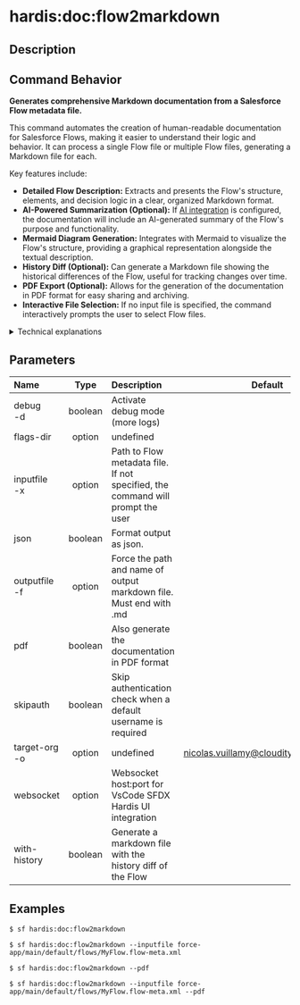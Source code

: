 <!-- This file has been generated with command 'sf hardis:doc:plugin:generate'. Please do not update it manually or it may be overwritten -->
# hardis:doc:flow2markdown

## Description


## Command Behavior

**Generates comprehensive Markdown documentation from a Salesforce Flow metadata file.**

This command automates the creation of human-readable documentation for Salesforce Flows, making it easier to understand their logic and behavior. It can process a single Flow file or multiple Flow files, generating a Markdown file for each.

Key features include:

- **Detailed Flow Description:** Extracts and presents the Flow's structure, elements, and decision logic in a clear, organized Markdown format.
- **AI-Powered Summarization (Optional):** If [AI integration](https://sfdx-hardis.cloudity.com/salesforce-ai-setup/) is configured, the documentation will include an AI-generated summary of the Flow's purpose and functionality.
- **Mermaid Diagram Generation:** Integrates with Mermaid to visualize the Flow's structure, providing a graphical representation alongside the textual description.
- **History Diff (Optional):** Can generate a Markdown file showing the historical differences of the Flow, useful for tracking changes over time.
- **PDF Export (Optional):** Allows for the generation of the documentation in PDF format for easy sharing and archiving.
- **Interactive File Selection:** If no input file is specified, the command interactively prompts the user to select Flow files.

<details markdown="1">
<summary>Technical explanations</summary>

The command leverages several internal utilities and external libraries to achieve its functionality:

- **Flow Metadata Parsing:** Reads and parses the XML content of Salesforce Flow metadata files (.flow-meta.xml).
- **Markdown Generation:** Utilizes 	exttt{generateFlowMarkdownFile} to transform the parsed Flow data into a structured Markdown format.
- **Mermaid Integration:** Employs 	exttt{generateMarkdownFileWithMermaid} to embed Mermaid diagrams within the Markdown output, which are then rendered by compatible Markdown viewers.
- **AI Integration:** If enabled, it interacts with an AI service (via 	exttt{describeWithAi} option) to generate a high-level summary of the Flow.
- **Git History Analysis:** For the --with-history flag, it uses 	exttt{generateHistoryDiffMarkdown} to analyze Git history and present changes to the Flow.
- **File System Operations:** Uses 	exttt{fs-extra} for file system operations like reading input files, creating output directories (e.g., 	exttt{docs/flows/}), and writing Markdown and PDF files.
- **Salesforce CLI Integration:** Uses 	exttt{@salesforce/sf-plugins-core} for command-line parsing and 	exttt{setConnectionVariables} for Salesforce organization context.
- **WebSocket Communication:** Interacts with a WebSocket client (	exttt{WebSocketClient.requestOpenFile}) to open the generated Markdown file in a VS Code tab, enhancing user experience.
</details>


## Parameters

|Name|Type|Description|Default|Required|Options|
|:---|:--:|:----------|:-----:|:------:|:-----:|
|debug<br/>-d|boolean|Activate debug mode (more logs)||||
|flags-dir|option|undefined||||
|inputfile<br/>-x|option|Path to Flow metadata file. If not specified, the command will prompt the user||||
|json|boolean|Format output as json.||||
|outputfile<br/>-f|option|Force the path and name of output markdown file. Must end with .md||||
|pdf|boolean|Also generate the documentation in PDF format||||
|skipauth|boolean|Skip authentication check when a default username is required||||
|target-org<br/>-o|option|undefined|nicolas.vuillamy@cloudity.com.playnico|||
|websocket|option|Websocket host:port for VsCode SFDX Hardis UI integration||||
|with-history|boolean|Generate a markdown file with the history diff of the Flow||||

## Examples

```shell
$ sf hardis:doc:flow2markdown
```

```shell
$ sf hardis:doc:flow2markdown --inputfile force-app/main/default/flows/MyFlow.flow-meta.xml
```

```shell
$ sf hardis:doc:flow2markdown --pdf
```

```shell
$ sf hardis:doc:flow2markdown --inputfile force-app/main/default/flows/MyFlow.flow-meta.xml --pdf
```


